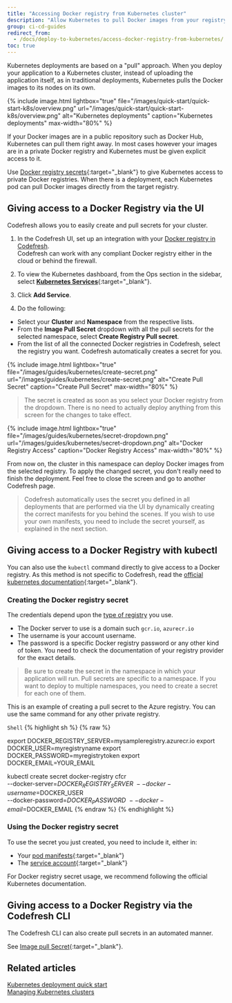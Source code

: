 ```yaml
---
title: "Accessing Docker registry from Kubernetes cluster"
description: "Allow Kubernetes to pull Docker images from your registry"
group: ci-cd-guides
redirect_from:
  - /docs/deploy-to-kubernetes/access-docker-registry-from-kubernetes/
toc: true
---
```


Kubernetes deployments are based on a "pull" approach. When you deploy your application to a Kubernetes
cluster, instead of uploading the application itself, as in traditional deployments, Kubernetes pulls the Docker images to its nodes on its own.


 {% include 
image.html 
lightbox="true" 
file="/images/quick-start/quick-start-k8s/overview.png" 
url="/images/quick-start/quick-start-k8s/overview.png" 
alt="Kubernetes deployments" 
caption="Kubernetes deployments" 
max-width="80%" 
%}

If your Docker images are in a public repository such as Docker Hub, Kubernetes can pull them right away. In most cases however your images are in a private Docker registry and Kubernetes must be given explicit access to it.

Use [Docker registry secrets](https://kubernetes.io/docs/tasks/configure-pod-container/pull-image-private-registry/){:target="\_blank"} to give Kubernetes access to private Docker registries. When there is a deployment, each Kubernetes pod can pull Docker images directly from the target registry.

## Giving access to a Docker Registry via the UI

Codefresh allows you to easily create and pull secrets for your cluster.   

1. In the Codefresh UI, set up an integration with your [Docker registry in Codefresh]({{site.baseurl}}/docs/integrations/docker-registries/).  
  Codefresh can work with any compliant Docker registry either in the cloud or behind the firewall.

1. To view the Kubernetes dashboard, from the Ops section in the sidebar, select [**Kubernetes Services**](https://g.codefresh.io/kubernetes/services/){:target="\_blank"}.
1. Click **Add Service**.
1. Do the following:
  * Select your **Cluster** and **Namespace** from the respective lists.
  * From the **Image Pull Secret** dropdown with all the pull secrets for the selected namespace, select **Create Registry Pull secret**.
  * From the list of all the connected Docker registries in Codefresh, select the registry you want. 
    Codefresh automatically creates a secret for you. 

 {% include 
image.html 
lightbox="true" 
file="/images/guides/kubernetes/create-secret.png" 
url="/images/guides/kubernetes/create-secret.png" 
alt="Create Pull Secret" 
caption="Create Pull Secret" 
max-width="80%" 
%}


>The secret is created as soon as you select your Docker registry from the dropdown. There is no need to actually deploy anything from this screen for the changes to take effect.

 {% include 
image.html 
lightbox="true" 
file="/images/guides/kubernetes/secret-dropdown.png" 
url="/images/guides/kubernetes/secret-dropdown.png" 
alt="Docker Registry Access" 
caption="Docker Registry Access" 
max-width="80%" 
%}

From now on, the cluster in this namespace can deploy Docker images from the selected registry.
To apply the changed secret, you don't really need to finish the deployment. Feel free to
close the screen and go to another Codefresh page.

>Codefresh automatically uses the secret you defined in all deployments that are performed via the UI by dynamically creating the correct manifests for you behind the scenes.
If you wish to use your own manifests, you need to include the secret yourself, as explained in the next section.


## Giving access to a Docker Registry with kubectl

You can also use the `kubectl` command directly to give access to a Docker registry.
As this method is not specific to Codefresh, read the [official kubernetes documentation](https://kubernetes.io/docs/tasks/configure-pod-container/pull-image-private-registry/){:target="\_blank"}.


### Creating the Docker registry secret

The credentials depend upon the [type of registry]({{site.baseurl}}/docs/integrations/docker-registries/) you use. 

- The Docker server to use is a domain such `gcr.io`, `azurecr.io` 
- The username is your account username.
- The password is a specific Docker registry password or any other kind of token. You need to check the documentation of your registry provider for the exact details.

>Be sure to create the secret in the namespace in which your application will run.
Pull secrets are specific to a namespace. If you want to deploy to multiple namespaces, you need to create a secret for each one of them.

This is an example of creating a pull secret to the Azure registry. You can use the same command for any other private registry.

  `Shell`
{% highlight sh %}
{% raw %}

export DOCKER_REGISTRY_SERVER=mysampleregistry.azurecr.io
export DOCKER_USER=myregistryname
export DOCKER_PASSWORD=myregistrytoken
export DOCKER_EMAIL=YOUR_EMAIL

kubectl create secret docker-registry cfcr\
 --docker-server=$DOCKER_REGISTRY_SERVER\
 --docker-username=$DOCKER_USER\
 --docker-password=$DOCKER_PASSWORD\
 --docker-email=$DOCKER_EMAIL
{% endraw %}
{% endhighlight %}

### Using the Docker registry secret

To use the secret you just created, you need to include it, either in: 

* Your [pod manifests](https://kubernetes.io/docs/concepts/containers/#specifying-imagepullsecrets-on-a-pod){:target="\_blank"}
* The [service account](https://kubernetes.io/docs/tasks/configure-pod-container/configure-service-account/#add-imagepullsecrets-to-a-service-account){:target="\_blank"}

For Docker registry secret usage, we recommend following the official Kubernetes documentation.

## Giving access to a Docker Registry via the Codefresh CLI

The Codefresh CLI can also create pull secrets in an automated manner.

See [Image pull Secret](https://codefresh-io.github.io/cli/more/image-pull-secret/){:target="\_blank"}.

## Related articles
[Kubernetes deployment quick start]({{site.baseurl}}/docs/quick-start/ci-quickstart/deploy-to-kubernetes/)  
[Managing Kubernetes clusters]({{site.baseurl}}/docs/deployments/kubernetes/manage-kubernetes/)  



